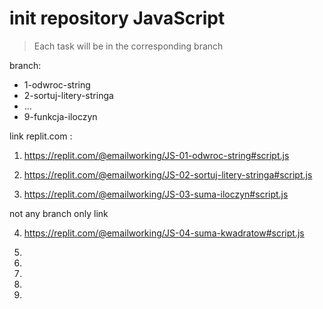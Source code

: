 # init repository JavaScript

> Each task will be in the corresponding branch

branch:

- 1-odwroc-string
- 2-sortuj-litery-stringa
- ...
- 9-funkcja-iloczyn

link replit.com :

1. https://replit.com/@emailworking/JS-01-odwroc-string#script.js

2. https://replit.com/@emailworking/JS-02-sortuj-litery-stringa#script.js

3. https://replit.com/@emailworking/JS-03-suma-iloczyn#script.js

not any branch only link

4. https://replit.com/@emailworking/JS-04-suma-kwadratow#script.js

5.

6.

7.

8.

9.
